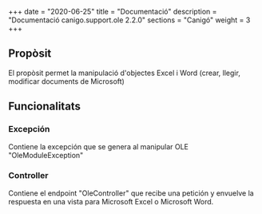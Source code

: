 +++
date        = "2020-06-25"
title       = "Documentació"
description = "Documentació canigo.support.ole 2.2.0"
sections    = "Canigó"
weight      = 3
+++

## Propòsit

El propòsit permet la manipulació d'objectes Excel i Word (crear, llegir, modificar documents de Microsoft)

## Funcionalitats

### Excepción

Contiene la excepción que se genera al manipular OLE "OleModuleException"

### Controller

Contiene el endpoint "OleController" que recibe una petición y envuelve la respuesta en una vista para Microsoft Excel o Microsoft Word. 
